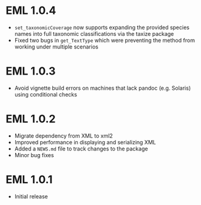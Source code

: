 # EML 1.0.4

* `set_taxonomicCoverage` now supports expanding the provided species names into full taxonomic classifications via the taxize package
* Fixed two bugs in `get_TextType` which were preventing the method from working under multiple scenarios

# EML 1.0.3

* Avoid vignette build errors on machines that lack pandoc (e.g. Solaris) using conditional checks

# EML 1.0.2

* Migrate dependency from XML to xml2
* Improved performance in displaying and serializing XML
* Added a `NEWS.md` file to track changes to the package
* Minor bug fixes


# EML 1.0.1

* Initial release


